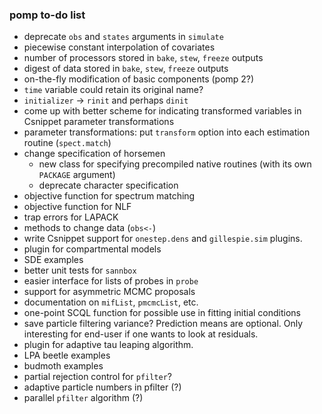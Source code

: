 ### pomp to-do list

- deprecate `obs` and `states` arguments in `simulate`
- piecewise constant interpolation of covariates
- number of processors stored in `bake`, `stew`, `freeze` outputs
- digest of data stored in `bake`, `stew`, `freeze` outputs
- on-the-fly modification of basic components (pomp 2?)
- `time` variable could retain its original name?
- `initializer` -> `rinit` and perhaps `dinit`
- come up with better scheme for indicating transformed variables in Csnippet parameter transformations
- parameter transformations: put `transform` option into each estimation routine (`spect.match`)
- change specification of horsemen
	- new class for specifying precompiled native routines (with its own `PACKAGE` argument)
	- deprecate character specification
- objective function for spectrum matching
- objective function for NLF
- trap errors for LAPACK
- methods to change data (`obs<-`)
- write Csnippet support for `onestep.dens` and `gillespie.sim` plugins.
- plugin for compartmental models
- SDE examples
- better unit tests for `sannbox`
- easier interface for lists of probes in `probe`
- support for asymmetric MCMC proposals
- documentation on `mifList`, `pmcmcList`, etc.
- one-point SCQL function for possible use in fitting initial conditions
- save particle filtering variance?
    Prediction means are optional.
	Only interesting for end-user if one wants to look at residuals.
- plugin for adaptive tau leaping algorithm.
- LPA beetle examples
- budmoth examples
- partial rejection control for `pfilter`?
- adaptive particle numbers in pfilter (?)
- parallel `pfilter` algorithm (?)
